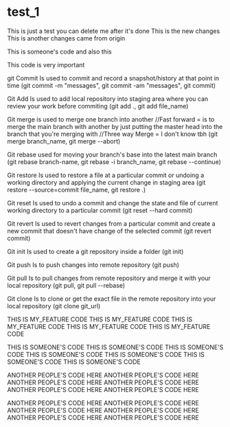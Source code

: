 # test_1

This is just a test you can delete me after it's done
This is the new changes
This is another changes came from origin

This is someone's code
and also this

This code is very important

git Commit
Is used to commit and record a snapshot/history at that point in time
(git commit -m "messages", git commit -am "messages", git commit)

Git Add
Is used to add local repository into staging area where you can review your work before commiting
(git add ., git add file_name)

Git merge
is used to merge one branch into another
//Fast forward = is to merge the main branch with another by just putting the master head into the branch that you're merging with
//Three way Merge = I don't know tbh
(git merge branch_name, git merge --abort)

Git rebase
used for moving your branch's base into the latest main branch
(git rebase branch-name, git rebase -i branch_name, git rebase --continue)

Git restore
Is used to restore a file at a particular commit or undoing a working directory and applying the current change in staging area
(git restore --source=commit file_name, git restore .)

Git reset
Is used to undo a commit and change the state and file of current working directory to a particular commit
(git reset --hard commit)

Git revert
Is used to revert changes from a particular commit and create a new commit that doesn't have change of the selected commit
(git revert commit)

Git init
Is used to create a git repository inside a folder
(git init)

Git push
Is to push changes into remote repository
(git push)

Git pull
Is to pull changes from remote repository and merge it with your local repository
(git pull, git pull --rebase)

Git clone
Is to clone or get the exact file in the remote repository into your local repository
(git clone git_url)

THIS IS MY_FEATURE CODE
THIS IS MY_FEATURE CODE
THIS IS MY_FEATURE CODE
THIS IS MY_FEATURE CODE
THIS IS MY_FEATURE CODE

THIS IS SOMEONE'S CODE
THIS IS SOMEONE'S CODE
THIS IS SOMEONE'S CODE
THIS IS SOMEONE'S CODE
THIS IS SOMEONE'S CODE
THIS IS SOMEONE'S CODE
THIS IS SOMEONE'S CODE

ANOTHER PEOPLE'S CODE HERE
ANOTHER PEOPLE'S CODE HERE
ANOTHER PEOPLE'S CODE HERE
ANOTHER PEOPLE'S CODE HERE
ANOTHER PEOPLE'S CODE HERE
ANOTHER PEOPLE'S CODE HERE

ANOTHER PEOPLE'S CODE HERE
ANOTHER PEOPLE'S CODE HERE
ANOTHER PEOPLE'S CODE HERE
ANOTHER PEOPLE'S CODE HERE
ANOTHER PEOPLE'S CODE HERE
ANOTHER PEOPLE'S CODE HERE
